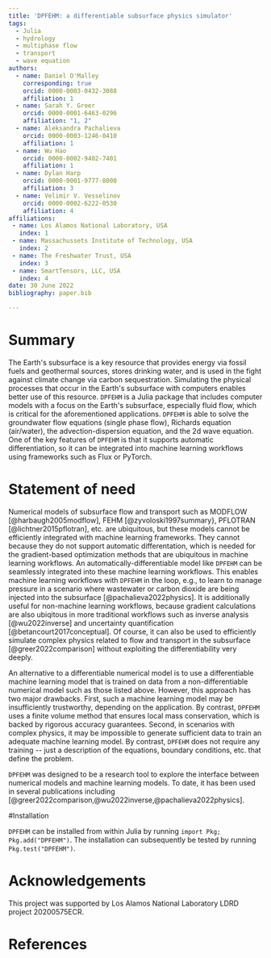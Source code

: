```yaml
---
title: 'DPFEHM: a differentiable subsurface physics simulator'
tags:
  - Julia
  - hydrology
  - multiphase flow
  - transport
  - wave equation
authors:
  - name: Daniel O'Malley
    corresponding: true
    orcid: 0000-0003-0432-3088
    affiliation: 1
  - name: Sarah Y. Greer
    orcid: 0000-0001-6463-0296
    affiliation: "1, 2"
  - name: Aleksandra Pachalieva
    orcid: 0000-0003-1246-0410
	affiliation: 1
  - name: Wu Hao
    orcid: 0000-0002-9402-7401
	affiliation: 1
  - name: Dylan Harp
    orcid: 0000-0001-9777-8000
    affiliation: 3
  - name: Velimir V. Vesselinov
    orcid: 0000-0002-6222-0530
    affiliation: 4
affiliations:
 - name: Los Alamos National Laboratory, USA
   index: 1
 - name: Massachussets Institute of Technology, USA
   index: 2
 - name: The Freshwater Trust, USA
   index: 3
 - name: SmartTensors, LLC, USA
   index: 4
date: 30 June 2022
bibliography: paper.bib

---
```


# Summary

The Earth's subsurface is a key resource that provides energy via fossil fuels and geothermal sources, stores drinking water, and is used in the fight against climate change via carbon sequestration.
Simulating the physical processes that occur in the Earth's subsurface with computers enables better use of this resource.
`DPFEHM` is a Julia package that includes computer models with a focus on the Earth's subsurface, especially fluid flow, which is critical for the aforementioned applications.
`DPFEHM` is able to solve the groundwater flow equations (single phase flow), Richards equation (air/water), the advection-dispersion equation, and the 2d wave equation.
One of the key features of `DPFEHM` is that it supports automatic differentiation, so it can be integrated into machine learning workflows using frameworks such as Flux or PyTorch.

# Statement of need

Numerical models of subsurface flow and transport such as MODFLOW [@harbaugh2005modflow], FEHM [@zyvoloski1997summary}, PFLOTRAN [@lichtner2015pflotran], etc. are ubiquitous, but these models cannot be efficiently integrated with machine learning frameworks.
They cannot because they do not support automatic differentation, which is needed for the gradient-based optimization methods that are ubiquitous in machine learning workflows.
An automatically-differentiable model like `DPFEHM` can be seamlessly integrated into these machine learning workflows.
This enables machine learning workflows with `DPFEHM` in the loop, e.g., to learn to manage pressure in a scenario where wastewater or carbon dioxide are being injected into the subsurface [@pachalieva2022physics].
It is additionally useful for non-machine learning workflows, because gradient calculations are also ubiqitous in more traditional workflows such as inverse analysis [@wu2022inverse] and uncertainty quantification [@betancourt2017conceptual].
Of course, it can also be used to efficiently simulate complex physics related to flow and transport in the subsurface [@greer2022comparison] without exploiting the differentiability very deeply.

An alternative to a differentiable numerical model is to use a differentiable machine learning model that is trained on data from a non-differentiable numerical model such as those listed above.
However, this approach has two major drawbacks.
First, such a machine learning model may be insufficiently trustworthy, depending on the application.
By contrast, `DPFEHM` uses a finite volume method that ensures local mass conservation, which is backed by rigorous accuracy guarantees.
Second, in scenarios with complex physics, it may be impossible to generate sufficient data to train an adequate machine learning model.
By contrast, `DPFEHM` does not require any training -- just a description of the equations, boundary conditions, etc. that define the problem.

`DPFEHM` was designed to be a research tool to explore the interface between numerical models and machine learning models.
To date, it has been used in several publications including [@greer2022comparison,@wu2022inverse,@pachalieva2022physics].

#Installation

`DPFEHM` can be installed from within Julia by running `import Pkg; Pkg.add("DPFEHM")`.
The installation can subsequently be tested by running `Pkg.test("DPFEHM")`.

# Acknowledgements

This project was supported by Los Alamos National Laboratory LDRD project 20200575ECR.

# References
